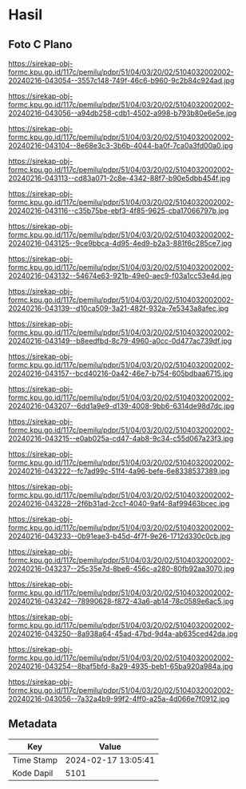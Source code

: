 # Hasil

## Foto C Plano

https://sirekap-obj-formc.kpu.go.id/117c/pemilu/pdpr/51/04/03/20/02/5104032002002-20240216-043054--3557c148-749f-46c6-b960-9c2b84c924ad.jpg

https://sirekap-obj-formc.kpu.go.id/117c/pemilu/pdpr/51/04/03/20/02/5104032002002-20240216-043056--a94db258-cdb1-4502-a998-b793b80e6e5e.jpg

https://sirekap-obj-formc.kpu.go.id/117c/pemilu/pdpr/51/04/03/20/02/5104032002002-20240216-043104--8e68e3c3-3b6b-4044-ba0f-7ca0a3fd00a0.jpg

https://sirekap-obj-formc.kpu.go.id/117c/pemilu/pdpr/51/04/03/20/02/5104032002002-20240216-043113--cd83a071-2c8e-4342-88f7-b90e5dbb454f.jpg

https://sirekap-obj-formc.kpu.go.id/117c/pemilu/pdpr/51/04/03/20/02/5104032002002-20240216-043116--c35b75be-ebf3-4f85-9625-cba17066797b.jpg

https://sirekap-obj-formc.kpu.go.id/117c/pemilu/pdpr/51/04/03/20/02/5104032002002-20240216-043125--9ce9bbca-4d95-4ed9-b2a3-881f6c285ce7.jpg

https://sirekap-obj-formc.kpu.go.id/117c/pemilu/pdpr/51/04/03/20/02/5104032002002-20240216-043132--54674e63-921b-49e0-aec9-f03a1cc53e4d.jpg

https://sirekap-obj-formc.kpu.go.id/117c/pemilu/pdpr/51/04/03/20/02/5104032002002-20240216-043139--d10ca509-3a21-482f-932a-7e5343a8afec.jpg

https://sirekap-obj-formc.kpu.go.id/117c/pemilu/pdpr/51/04/03/20/02/5104032002002-20240216-043149--b8eedfbd-8c79-4960-a0cc-0d477ac739df.jpg

https://sirekap-obj-formc.kpu.go.id/117c/pemilu/pdpr/51/04/03/20/02/5104032002002-20240216-043157--bcd40216-0a42-46e7-b754-605bdbaa6715.jpg

https://sirekap-obj-formc.kpu.go.id/117c/pemilu/pdpr/51/04/03/20/02/5104032002002-20240216-043207--6dd1a9e9-d139-4008-9bb6-6314de98d7dc.jpg

https://sirekap-obj-formc.kpu.go.id/117c/pemilu/pdpr/51/04/03/20/02/5104032002002-20240216-043215--e0ab025a-cd47-4ab8-9c34-c55d067a23f3.jpg

https://sirekap-obj-formc.kpu.go.id/117c/pemilu/pdpr/51/04/03/20/02/5104032002002-20240216-043222--fc7ad99c-51f4-4a96-befe-6e8338537389.jpg

https://sirekap-obj-formc.kpu.go.id/117c/pemilu/pdpr/51/04/03/20/02/5104032002002-20240216-043228--2f6b31ad-2cc1-4040-9af4-8af99463bcec.jpg

https://sirekap-obj-formc.kpu.go.id/117c/pemilu/pdpr/51/04/03/20/02/5104032002002-20240216-043233--0b91eae3-b45d-4f7f-9e26-1712d330c0cb.jpg

https://sirekap-obj-formc.kpu.go.id/117c/pemilu/pdpr/51/04/03/20/02/5104032002002-20240216-043237--25c35e7d-8be6-456c-a280-80fb92aa3070.jpg

https://sirekap-obj-formc.kpu.go.id/117c/pemilu/pdpr/51/04/03/20/02/5104032002002-20240216-043242--78990628-f872-43a6-ab14-78c0589e6ac5.jpg

https://sirekap-obj-formc.kpu.go.id/117c/pemilu/pdpr/51/04/03/20/02/5104032002002-20240216-043250--8a938a64-45ad-47bd-9d4a-ab635ced42da.jpg

https://sirekap-obj-formc.kpu.go.id/117c/pemilu/pdpr/51/04/03/20/02/5104032002002-20240216-043254--8baf5bfd-8a29-4935-beb1-65ba920a984a.jpg

https://sirekap-obj-formc.kpu.go.id/117c/pemilu/pdpr/51/04/03/20/02/5104032002002-20240216-043056--7a32a4b9-99f2-4ff0-a25a-4d066e7f0912.jpg


## Metadata

| Key        | Value               |
| ---------- | ------------------- |
| Time Stamp | 2024-02-17 13:05:41 |
| Kode Dapil | 5101                |



